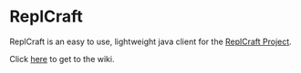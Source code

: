 # ReplCraft
ReplCraft is an easy to use, lightweight java client for the [ReplCraft Project](https://mc.repl.game/).

Click [here](https://github.com/SirLennox/ReplCraft/wiki) to get to the wiki.
